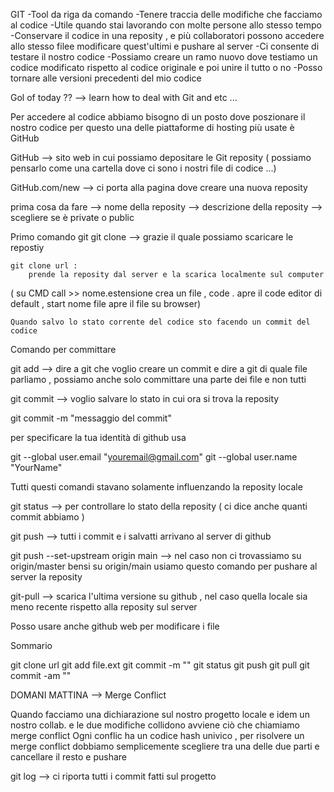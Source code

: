 GIT
-Tool da riga da comando
-Tenere traccia delle modifiche che facciamo al codice
-Utile quando stai lavorando con molte persone allo stesso tempo
-Conservare il codice in una reposity , e più collaboratori possono accedere allo stesso filee modificare quest'ultimi e pushare al server
-Ci consente di testare il nostro codice
-Possiamo creare un ramo nuovo dove testiamo un codice modificato rispetto al codice originale e poi unire il tutto o no
-Posso tornare alle versioni precedenti del mio codice

Gol of today ?? --> learn how to deal with Git and etc ...

Per accedere al codice abbiamo bisogno di un posto dove poszionare il nostro codice per questo una delle piattaforme di hosting più usate è GitHub

GitHub --> sito web in cui possiamo depositare le Git reposity ( possiamo pensarlo come una cartella dove ci sono i nostri file di codice ...)

GitHub.com/new --> ci porta alla pagina dove creare una nuova reposity

prima cosa da fare --> nome della reposity
--> descrizione della reposity
--> scegliere se è private o public

Primo comando git
git clone --> grazie il quale possiamo scaricare le repostiy

    git clone url :
        prende la reposity dal server e la scarica localmente sul computer

( su CMD call >> nome.estensione crea un file , code . apre il code editor di default , start nome file apre il file su browser)

    Quando salvo lo stato corrente del codice sto facendo un commit del codice

Comando per committare

git add --> dire a git che voglio creare un commit e dire a git di quale file parliamo , possiamo anche solo committare una parte dei file e non tutti

git commit --> voglio salvare lo stato in cui ora si trova la reposity

git commit -m "messaggio del commit"

per specificare la tua identità di github usa

git --global user.email "youremail@gmail.com"
git --global user.name "YourName"

Tutti questi comandi stavano solamente influenzando la reposity locale

git status --> per controllare lo stato della reposity ( ci dice anche quanti commit abbiamo )

git push --> tutti i commit e i salvatti arrivano al server di github

git push --set-upstream origin main --> nel caso non ci trovassiamo su origin/master bensi su origin/main usiamo questo comando per pushare al server la reposity

git-pull --> scarica l'ultima versione su github , nel caso quella locale sia meno recente rispetto alla reposity sul server

Posso usare anche github web per modificare i file

Sommario

git clone url
git add file.ext
git commit -m ""
git status
git push
git pull
git commit -am ""

DOMANI MATTINA --> Merge Conflict

Quando facciamo una dichiarazione sul nostro progetto locale e idem un nostro collab. e le due modifiche collidono avviene ciò che chiamiamo merge conflict
Ogni conflic ha un codice hash univico , per risolvere un merge conflict dobbiamo semplicemente scegliere tra una delle due parti e cancellare il resto e pushare

git log --> ci riporta tutti i commit fatti sul progetto
